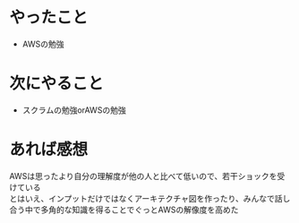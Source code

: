 # やったこと
* AWSの勉強
# 次にやること
* スクラムの勉強orAWSの勉強
# あれば感想
AWSは思ったより自分の理解度が他の人と比べて低いので、若干ショックを受けている  
とはいえ、インプットだけではなくアーキテクチャ図を作ったり、みんなで話し合う中で多角的な知識を得ることでぐっとAWSの解像度を高めた
